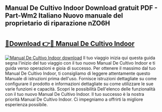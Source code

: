 ## Manual De Cultivo Indoor Download gratuit PDF - Part-Wm2 Italiano Nuovo manuale del proprietario di riparazione nZO6H

# <h2><a href="http://df9gmrd.blite.top/?on=Manual+De+Cultivo+Indoor">🔗Download 👉🔴 Manual De Cultivo Indoor</a></h2>

[![Manual De Cultivo Indoor download](https://i.imgur.com/lujVjoI.png)](http://df9gmrd.blite.top/?on=Manual+De+Cultivo+Indoor)
Il tuo viaggio inizia qui questa guida segna l'inizio del tuo viaggio con il tuo nuovo Manual De Cultivo Indoor e ti guida verso operazioni e gioia di successo. Per ottenere il massimo dal tuo Manual De Cultivo Indoor, ti consigliamo di leggere attentamente questo Manuale di istruzioni prima dell'uso. Fornisce istruzioni dettagliate su come configurare il prodotto e informazioni dettagliate su come utilizzare le sue varie funzioni e capacità. Scopri le possibilità Dell'elenco delle funzionalità con il tuo nuovo Manual De Cultivo Indoor. Il tuo successo è la nostra priorità Manual De Cultivo Indoor. Ci impegniamo a offrirti la migliore esperienza possibile.
